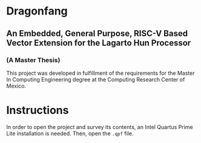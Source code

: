 # Dragonfang
## An Embedded, General Purpose, RISC-V Based Vector Extension for the Lagarto Hun Processor
### (A Master Thesis)

This project was developed in fulfillment of the requirements for the Master In Computing Engineering degree at the Computing Research Center of Mexico.

# Instructions
In order to open the project and survey its contents, an Intel Quartus Prime Lite installation is needed. Then, open the ```.qpf``` file.
